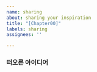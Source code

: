 ```yaml
---
name: sharing
about: sharing your inspiration
title: "[Chapter00]"
labels: sharing
assignees: ''

---
```


### 떠오른 아이디어
